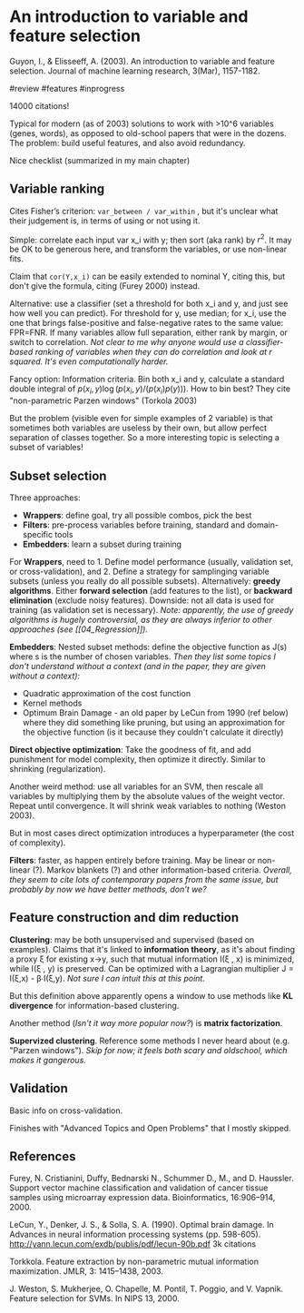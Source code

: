 # An introduction to variable and feature selection
Guyon, I., & Elisseeff, A. (2003). An introduction to variable and feature selection. Journal of machine learning research, 3(Mar), 1157-1182.

#review #features #inprogress

14000 citations!

Typical for modern (as of 2003) solutions to work with >10^6 variables (genes, words), as opposed to old-school papers that were in the dozens. The problem: build useful features, and also avoid redundancy. 

Nice checklist (summarized in my main chapter)

## Variable ranking

Cites Fisher’s criterion: `var_between / var_within` , but it's unclear what their judgement is, in terms of using or not using it.

Simple: correlate each input var x_i with y; then sort (aka rank) by $r^2$. It may be OK to be generous here, and transform the variables, or use non-linear fits.

Claim that `cor(Y,x_i)` can be easily extended to nominal Y, citing this, but don't give the formula, citing (Furey 2000) instead.

Alternative: use a classifier (set a threshold for both x_i and y, and just see how well you can predict). For threshold for y, use median; for x_i, use the one that brings false-positive and false-negative rates to the same value: FPR=FNR. If many variables allow full separation, either rank by margin, or switch to correlation. _Not clear to me why anyone would use a classifier-based ranking of variables when they can do correlation and look at r squared. It's even computationally harder._

Fancy option: Information criteria. Bin both x_i and y, calculate a standard double integral of $p(x_i,y) \log( p(x_i,y) / (p(x_i)p(y)) )$. How to bin best? They cite "non-parametric Parzen windows" (Torkola 2003)

But the problem (visible even for simple examples of 2 variable) is that sometimes both variables are useless by their own, but allow perfect separation of classes together. So a more interesting topic is selecting a subset of variables!

## Subset selection

Three approaches: 
* **Wrappers**: define goal, try all possible combos, pick the best
* **Filters**: pre-process variables before training, standard and domain-specific tools
* **Embedders**: learn a subset during training

For **Wrappers**, need to 1. Define model performance (usually, validation set, or cross-validation), and 2. Define a strategy for samplinging variable subsets (unless you really do all possible subsets). Alternatively: **greedy algorithms**. Either **forward selection** (add features to the list), or **backward elimination** (exclude noisy features). Downside: not all data is used for training (as validation set is necessary). _Note: apparently, the use of greedy algorithms is hugely controversial, as they are always inferior to other approaches (see [[04_Regression]])._

**Embedders**: Nested subset methods: define the objective function as J(s) where s is the number of chosen variables. _Then they list some topics I don't understand without a context (and in the paper, they are given without a context):_
* Quadratic approximation of the cost function
* Kernel methods
* Optimum Brain Damage - an old paper by LeCun from 1990 (ref below) where they did something like pruning, but using an approximation for the objective function (is it because they couldn't calculate it directly)

**Direct objective optimization**: Take the goodness of fit, and add punishment for model complexity, then optimize it directly. Similar to shrinking (regularization).

Another weird method: use all variables for an SVM, then rescale all variables by multiplying them by the absolute values of the weight vector. Repeat until convergence. It will shrink weak variables to nothing (Weston 2003). 

But in most cases direct optimization introduces a hyperparameter (the cost of complexity).

**Filters**: faster, as happen entirely before training. May be linear or non-linear (?). Markov blankets (?) and other information-based criteria. _Overall, they seem to cite lots of contemporary papers from the same issue, but probably by now we have better methods, don't we?_

## Feature construction and dim reduction

**Clustering**: may be both unsupervised and supervised (based on examples). Claims that it's linked to **information theory**, as it's about finding a proxy ξ for existing x→y, such that mutual information I(ξ , x) is minimized, while I(ξ , y) is preserved. Can be optimized with a Lagrangian multiplier J = I(ξ,x) - β∙I(ξ,y). _Not sure I can intuit this at this point._

But this definition above apparently opens a window to use methods like **KL divergence** for information-based clustering.

Another method (_Isn't it way more popular now?_) is **matrix factorization**.

**Supervized clustering**. Reference some methods I never heard about (e.g. "Parzen windows"). _Skip for now; it feels both scary and oldschool, which makes it gangerous._

## Validation

Basic info on cross-validation.

Finishes with "Advanced Topics and Open Problems" that I mostly skipped.

## References

Furey, N. Cristianini, Duffy, Bednarski N., Schummer D., M., and D. Haussler. Support vector
machine classification and validation of cancer tissue samples using microarray expression data.
Bioinformatics, 16:906–914, 2000.

LeCun, Y., Denker, J. S., & Solla, S. A. (1990). Optimal brain damage. In Advances in neural information processing systems (pp. 598-605).
http://yann.lecun.com/exdb/publis/pdf/lecun-90b.pdf
3k citations

Torkkola. Feature extraction by non-parametric mutual information maximization. JMLR, 3:
1415–1438, 2003.

J. Weston, S. Mukherjee, O. Chapelle, M. Pontil, T. Poggio, and V. Vapnik. Feature selection for
SVMs. In NIPS 13, 2000.